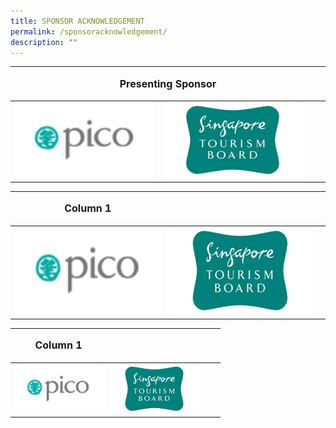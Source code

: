 ```yaml
---
title: SPONSOR ACKNOWLEDGEMENT
permalink: /sponsoracknowledgement/
description: ""
---
```

<table>
<thead><tr><th colspan="4"><p style="font-size: 16px; line-height: 15px"> Presenting Sponsor</p></th>
	</tr></thead>
	<tbody>
		<tr>
			<td colspan="1"><img style="width:230px;height:120px;" src="/images/Testing%20Sizes/pico%20250%20x%20140.png">
			</td><td colspan="1"><img style="width:230px;height:120px;" src="/images/Testing%20Sizes/stb%20250%20x%20140%201.png"></td><td></td><td></td>
		</tr>
	</tbody>
</table>
				

| <p style="font-size: 16px; line-height: 15px"> Column 1</p> | | |
| -------- | -------- | -------- | 
| <img style="width:250px;height:140px;" src="/images/Testing%20Sizes/pico%20250%20x%20140.png"> |  <img style="width:250px;height:140px;" src="/images/Testing%20Sizes/stb%20250%20x%20140%201.png">  |      | 


|<p style="font-size: 16px; line-height: 15px"> Column 1</p>  | | | |
| -------- | -------- | -------- | ---- |
| <img style="width:140px;height:78px;" src="/images/Testing%20Sizes/pico%20250%20x%20140.png"> |  <img style="width:140px;height:78px;" src="/images/Testing%20Sizes/stb%20250%20x%20140%201.png">  |      | |